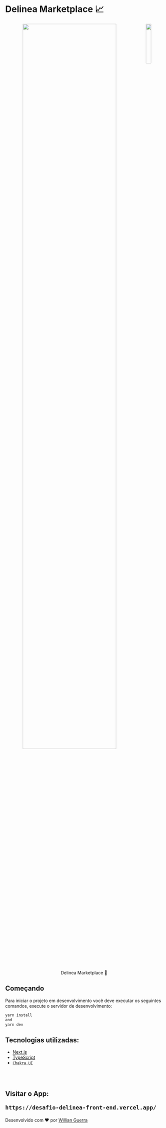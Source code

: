 <h1> Delinea Marketplace 📈</h1>

<p align="center"> 
  <img width='77%' src="https://user-images.githubusercontent.com/73116533/183047213-af51613a-740a-425f-a5ae-9758a92ae8a4.png" />
  <img align='right' width='18%' src="https://user-images.githubusercontent.com/47372963/182053904-83900370-831e-4d70-9ef2-ffd1aebcbabc.png" /> 
</p>

<p align="center">
  Delinea Marketplace 🚧
</p>

## Começando

Para iniciar o projeto em desenvolvimento você deve executar os seguintes comandos, execute o servidor de desenvolvimento:

```bash
yarn install 
and
yarn dev
```

<h2> Tecnologias utilizadas: </h2>

- <a href="https://nextjs.org" > Next.js </a>
- <a href="https://www.typescriptlang.org/"> TypeScript </a>
- <a href="https://chakra-ui.com/"> `Chakra UI` </a>

</br>
</br>

<h2>
  
Visitar o App:

`https://desafio-delinea-front-end.vercel.app/`

</h2>

<p >Desenvolvido com ❤️ por <a href="https://github.com/willianguerra">Willian Guerra </a>
